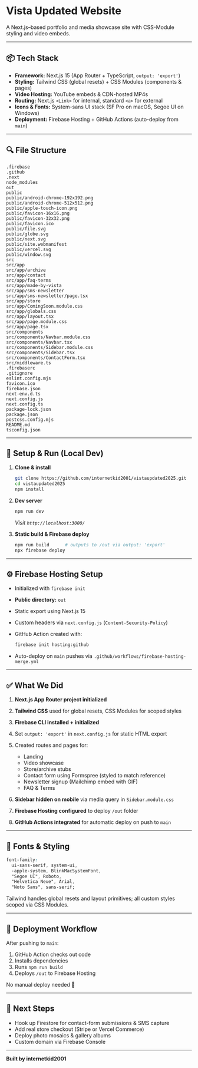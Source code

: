 # Vista Updated Website

A Next.js–based portfolio and media showcase site with CSS-Module styling and video embeds.

---

## 📦 Tech Stack

* **Framework:** Next.js 15 (App Router + TypeScript, `output: 'export'`)
* **Styling:** Tailwind CSS (global resets) + CSS Modules (components & pages)
* **Video Hosting:** YouTube embeds & CDN-hosted MP4s
* **Routing:** Next.js `<Link>` for internal, standard `<a>` for external
* **Icons & Fonts:** System-sans UI stack (SF Pro on macOS, Segoe UI on Windows)
* **Deployment:** Firebase Hosting + GitHub Actions (auto-deploy from `main`)

---

## 🔍 File Structure

```
.firebase
.github
.next
node_modules
out
public
public/android-chrome-192x192.png
public/android-chrome-512x512.png
public/apple-touch-icon.png
public/favicon-16x16.png
public/favicon-32x32.png
public/favicon.ico
public/file.svg
public/globe.svg
public/next.svg
public/site.webmanifest
public/vercel.svg
public/window.svg
src
src/app
src/app/archive
src/app/contact
src/app/faq-terms
src/app/made-by-vista
src/app/sms-newsletter
src/app/sms-newsletter/page.tsx
src/app/store
src/app/ComingSoon.module.css
src/app/globals.css
src/app/layout.tsx
src/app/page.module.css
src/app/page.tsx
src/components
src/components/Navbar.module.css
src/components/Navbar.tsx
src/components/Sidebar.module.css
src/components/Sidebar.tsx
src/components/ContactForm.tsx
src/middleware.ts
.firebaserc
.gitignore
eslint.config.mjs
favicon.ico
firebase.json
next-env.d.ts
next.config.js
next.config.ts
package-lock.json
package.json
postcss.config.mjs
README.md
tsconfig.json
```

---

## 🚀 Setup & Run (Local Dev)

1. **Clone & install**

   ```bash
   git clone https://github.com/internetkid2001/vistaupdated2025.git
   cd vistaupdated2025
   npm install
   ```

2. **Dev server**

   ```bash
   npm run dev
   ```

   *Visit `http://localhost:3000/`*

3. **Static build & Firebase deploy**

   ```bash
   npm run build      # outputs to /out via output: 'export'
   npx firebase deploy
   ```

---

## ⚙️ Firebase Hosting Setup

* Initialized with `firebase init`

* **Public directory:** `out`

* Static export using Next.js 15

* Custom headers via `next.config.js` (`Content-Security-Policy`)

* GitHub Action created with:

  ```bash
  firebase init hosting:github
  ```

* Auto-deploy on `main` pushes via `.github/workflows/firebase-hosting-merge.yml`

---

## ✅ What We Did

1. **Next.js App Router project initialized**
2. **Tailwind CSS** used for global resets, CSS Modules for scoped styles
3. **Firebase CLI installed + initialized**
4. Set `output: 'export'` in `next.config.js` for static HTML export
5. Created routes and pages for:

   * Landing
   * Video showcase
   * Store/archive stubs
   * Contact form using Formspree (styled to match reference)
   * Newsletter signup (Mailchimp embed with GIF)
   * FAQ & Terms
6. **Sidebar hidden on mobile** via media query in `Sidebar.module.css`
7. **Firebase Hosting configured** to deploy `/out` folder
8. **GitHub Actions integrated** for automatic deploy on push to `main`

---

## 🎨 Fonts & Styling

```css
font-family:
  ui-sans-serif, system-ui,
  -apple-system, BlinkMacSystemFont,
  "Segoe UI", Roboto,
  "Helvetica Neue", Arial,
  "Noto Sans", sans-serif;
```

Tailwind handles global resets and layout primitives; all custom styles scoped via CSS Modules.

---

## 🔄 Deployment Workflow

After pushing to `main`:

1. GitHub Action checks out code
2. Installs dependencies
3. Runs `npm run build`
4. Deploys `/out` to Firebase Hosting

No manual deploy needed 🎉

---

## 📌 Next Steps

* Hook up Firestore for contact-form submissions & SMS capture
* Add real store checkout (Stripe or Vercel Commerce)
* Deploy photo mosaics & gallery albums
* Custom domain via Firebase Console

---

**Built by internetkid2001**
